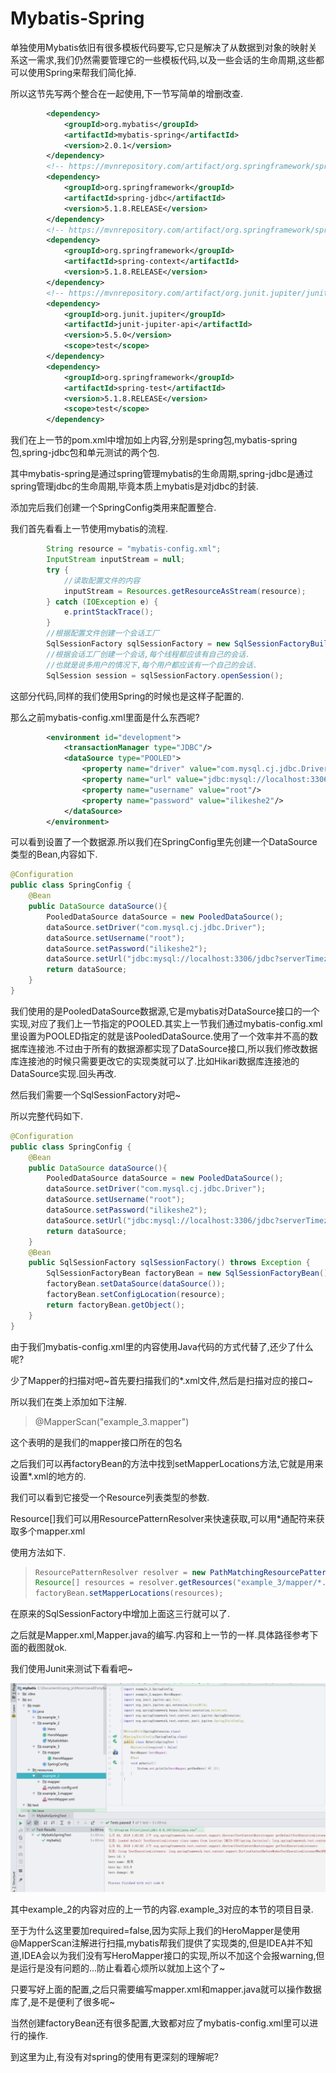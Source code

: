 # Mybatis-Spring

单独使用Mybatis依旧有很多模板代码要写,它只是解决了从数据到对象的映射关系这一需求,我们仍然需要管理它的一些模板代码,以及一些会话的生命周期,这些都可以使用Spring来帮我们简化掉.

所以这节先写两个整合在一起使用,下一节写简单的增删改查.

```xml
		<dependency>
            <groupId>org.mybatis</groupId>
            <artifactId>mybatis-spring</artifactId>
            <version>2.0.1</version>
        </dependency>
		<!-- https://mvnrepository.com/artifact/org.springframework/spring-jdbc -->
        <dependency>
            <groupId>org.springframework</groupId>
            <artifactId>spring-jdbc</artifactId>
            <version>5.1.8.RELEASE</version>
        </dependency>
        <!-- https://mvnrepository.com/artifact/org.springframework/spring-context -->
        <dependency>
            <groupId>org.springframework</groupId>
            <artifactId>spring-context</artifactId>
            <version>5.1.8.RELEASE</version>
        </dependency>
        <!-- https://mvnrepository.com/artifact/org.junit.jupiter/junit-jupiter-api -->
        <dependency>
            <groupId>org.junit.jupiter</groupId>
            <artifactId>junit-jupiter-api</artifactId>
            <version>5.5.0</version>
            <scope>test</scope>
        </dependency>
		<dependency>
            <groupId>org.springframework</groupId>
            <artifactId>spring-test</artifactId>
            <version>5.1.8.RELEASE</version>
            <scope>test</scope>
        </dependency>
```

我们在上一节的pom.xml中增加如上内容,分别是spring包,mybatis-spring包,spring-jdbc包和单元测试的两个包.

其中mybatis-spring是通过spring管理mybatis的生命周期,spring-jdbc是通过spring管理jdbc的生命周期,毕竟本质上mybatis是对jdbc的封装.

添加完后我们创建一个SpringConfig类用来配置整合.

我们首先看看上一节使用mybatis的流程.

```java
		String resource = "mybatis-config.xml";
        InputStream inputStream = null;
        try {
            //读取配置文件的内容
            inputStream = Resources.getResourceAsStream(resource);
        } catch (IOException e) {
            e.printStackTrace();
        }
        //根据配置文件创建一个会话工厂		
		SqlSessionFactory sqlSessionFactory = new SqlSessionFactoryBuilder().build(inputStream);
        //根据会话工厂创建一个会话,每个线程都应该有自己的会话.
        //也就是说多用户的情况下,每个用户都应该有一个自己的会话.
        SqlSession session = sqlSessionFactory.openSession();
```

这部分代码,同样的我们使用Spring的时候也是这样子配置的.

那么之前mybatis-config.xml里面是什么东西呢?

```xml
		<environment id="development">
            <transactionManager type="JDBC"/>
            <dataSource type="POOLED">
                <property name="driver" value="com.mysql.cj.jdbc.Driver"/>
                <property name="url" value="jdbc:mysql://localhost:3306/jdbc?serverTimezone=Asia/Shanghai"/>
                <property name="username" value="root"/>
                <property name="password" value="ilikeshe2"/>
            </dataSource>
        </environment>
```

可以看到设置了一个数据源.所以我们在SpringConfig里先创建一个DataSource类型的Bean,内容如下.

```java
@Configuration
public class SpringConfig {
    @Bean
    public DataSource dataSource(){
        PooledDataSource dataSource = new PooledDataSource();
        dataSource.setDriver("com.mysql.cj.jdbc.Driver");
        dataSource.setUsername("root");
        dataSource.setPassword("ilikeshe2");
        dataSource.setUrl("jdbc:mysql://localhost:3306/jdbc?serverTimezone=Asia/Shanghai");
        return dataSource;
    }
}
```

我们使用的是PooledDataSource数据源,它是mybatis对DataSource接口的一个实现,对应了我们上一节指定的POOLED.其实上一节我们通过mybatis-config.xml里设置为POOLED指定的就是该PooledDataSource.使用了一个效率并不高的数据库连接池.不过由于所有的数据源都实现了DataSource接口,所以我们修改数据库连接池的时候只需要更改它的实现类就可以了.比如Hikari数据库连接池的DataSource实现.回头再改.

然后我们需要一个SqlSessionFactory对吧~

所以完整代码如下.

```java
@Configuration
public class SpringConfig {
    @Bean
    public DataSource dataSource(){
        PooledDataSource dataSource = new PooledDataSource();
        dataSource.setDriver("com.mysql.cj.jdbc.Driver");
        dataSource.setUsername("root");
        dataSource.setPassword("ilikeshe2");
        dataSource.setUrl("jdbc:mysql://localhost:3306/jdbc?serverTimezone=Asia/Shanghai");
        return dataSource;
    }
    @Bean
    public SqlSessionFactory sqlSessionFactory() throws Exception {
        SqlSessionFactoryBean factoryBean = new SqlSessionFactoryBean();
        factoryBean.setDataSource(dataSource());
        factoryBean.setConfigLocation(resource);
        return factoryBean.getObject();
    }
}
```

由于我们mybatis-config.xml里的内容使用Java代码的方式代替了,还少了什么呢?

少了Mapper的扫描对吧~首先要扫描我们的*.xml文件,然后是扫描对应的接口~

所以我们在类上添加如下注解.

> @MapperScan("example_3.mapper")

这个表明的是我们的mapper接口所在的包名

之后我们可以再factoryBean的方法中找到setMapperLocations方法,它就是用来设置*.xml的地方的.

我们可以看到它接受一个Resource列表类型的参数.

Resource[]我们可以用ResourcePatternResolver来快速获取,可以用*通配符来获取多个mapper.xml

使用方法如下.

> ```java
> ResourcePatternResolver resolver = new PathMatchingResourcePatternResolver();
> Resource[] resources = resolver.getResources("example_3/mapper/*.xml");
> factoryBean.setMapperLocations(resources);
> ```

在原来的SqlSessionFactory中增加上面这三行就可以了.

之后就是Mapper.xml,Mapper.java的编写.内容和上一节的一样.具体路径参考下面的截图就ok.

我们使用Junit来测试下看看吧~

![1562260202355](assets/1562260202355.png)

其中example_2的内容对应的上一节的内容.example_3对应的本节的项目目录.

至于为什么这里要加required=false,因为实际上我们的HeroMapper是使用@MapperScan注解进行扫描,mybatis帮我们提供了实现类的,但是IDEA并不知道,IDEA会以为我们没有写HeroMapper接口的实现,所以不加这个会报warning,但是运行是没有问题的...防止看着心烦所以就加上这个了~

只要写好上面的配置,之后只需要编写mapper.xml和mapper.java就可以操作数据库了,是不是便利了很多呢~

当然创建factoryBean还有很多配置,大致都对应了mybatis-config.xml里可以进行的操作.

到这里为止,有没有对spring的使用有更深刻的理解呢?